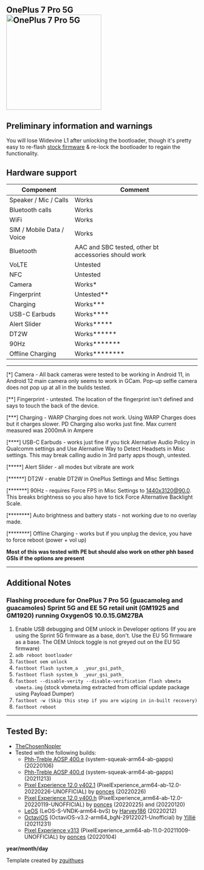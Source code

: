 ## OnePlus 7 Pro 5G <br> <img src="https://www.gizmochina.com/wp-content/uploads/2019/05/OnePlus-7-Pro-5G-500x500.jpg" alt="OnePlus 7 Pro 5G" width="250"/>

## Preliminary information and warnings
You will lose Widevine L1 after unlocking the bootloader, though it's pretty easy to re-flash [stock firmware](https://forum.xda-developers.com/showthread.php?t=3930585) & re-lock the bootloader to regain the functionality.

## Hardware support

| Component                 |      Comment                                              |
|---------------------------|-----------------------------------------------------------|
| Speaker / Mic / Calls     | Works                                                     |
| Bluetooth calls           | Works                                                     |
| WiFi                      | Works                                                     |
| SIM / Mobile Data / Voice | Works                                                     |
| Bluetooth                 | AAC and SBC tested, other bt accessories should work      |
| VoLTE                     | Untested                                                  |
| NFC                       | Untested                                                  |
| Camera                    | Works*                                                    |
| Fingerprint               | Untested**                                                |
| Charging                  | Works***                                                  |
| USB-C Earbuds             | Works****                                                 |
| Alert Slider              | Works*****                                                |
| DT2W                      | Works******                                               |
| 90Hz                      | Works*******                                              |
| Offline Charging          | Works********                                             |
---

[*] Camera - All back cameras were tested to be working in Android 11, in Android 12 main camera only seems to work in GCam. Pop-up selfie camera does not pop up at all in the  builds tested.

[**] Fingerprint - untested. The location of the fingerprint isn't defined and says to touch the back of the device.

[***] Charging - WARP Charging does not work. Using WARP Charges does but it charges slower. PD Charging also works just fine. Max current measured was 2000mA in Ampere

[****] USB-C Earbuds - works just fine if you tick Alernative Audio Policy in Qualcomm settings and Use Alernative Way to Detect Headsets in Misc settings. This may break calling audio in 3rd party apps though, untested.

[*****] Alert Slider - all modes but vibrate are work

[******] DT2W - enable DT2W in OnePlus Settings and Misc Settings

[*******] 90Hz - requires Force FPS in Misc Settings to 1440x3120@90.0. This breaks brightness so you also have to tick Force Alternative Backlight Scale.

[********] Auto brightness and battery stats - not working due to no overlay made.

[********] Offline Charging - works but if you unplug the device, you have to force reboot (power + vol up)

**Most of this was tested with PE but should also work on other phh based GSIs if the options are present**

***
## Additional Notes



### Flashing procedure for OnePlus 7 Pro 5G (guacamoleg and guacamoles) Sprint 5G and EE 5G retail unit (GM1925 and GM1920) running OxygenOS 10.0.15.GM27BA
1. Enable USB debugging and OEM unlock in Developer options (If you are using the Sprint 5G firmware as a base, don't. Use the EU 5G firmware as a base. The OEM Unlock toggle is not greyed out on the EU 5G firmware)
2. `adb reboot bootloader`
3. `fastboot oem unlock` 
4. `fastboot flash system_a  _your_gsi_path_`
5. `fastboot flash system_b  _your_gsi_path_`
6. `fastboot --disable-verity --disable-verification flash vbmeta vbmeta.img` (stock vbmeta.img extracted from official update package using Payload Dumper)
7. `fastboot -w (Skip this step if you are wiping in in-built recovery)`
8. `fastboot reboot`
***

## Tested By:
* [TheChosenNopler](https://github.com/thechosennopler)
* Tested with the following builds:
    * [Phh-Treble AOSP 400.e](https://github.com/phhusson/treble_experimentations/releases/tag/v400.e) (system-squeak-arm64-ab-gapps) (20220106)
    * [Phh-Treble AOSP 400.d](https://github.com/phhusson/treble_experimentations/releases/tag/v400.d) (system-squeak-arm64-ab-gapps) (20211213)
    * [Pixel Experience 12.0 v402.1](https://github.com/ponces/treble_build_pe/releases/tag/v402.1) (PixelExperience_arm64-ab-12.0-20220226-UNOFFICIAL) by [ponces](https://github.com/ponces) (20220226)
    * [Pixel Experience 12.0 v400.h](https://github.com/ponces/treble_build_pe/releases/tag/v400.h) (PixelExperience_arm64-ab-12.0-20220119-UNOFFICIAL) by [ponces](https://github.com/ponces) (20220225) and (20220120)
    * [LeOS](https://leos-gsi.de/downloads/LeOS-S/Feb/) (LeOS-S-VNDK-arm64-bvS) by [Harvey186](https://t.me/harvey186) (20220212)
    * [OctaviOS](https://sourceforge.net/projects/yilliee-projects/files/GSIs/Octavi/v3.2/) (OctaviOS-v3.2-arm64_bgN-29122021-Unofficial) by [Yillié](https://github.com/Yilliee) (20211231)
    * [Pixel Experience v313](https://github.com/ponces/treble_build_pe/releases/tag/v313) (PixelExperience_arm64-ab-11.0-20211009-UNOFFICIAL) by [ponces](https://github.com/ponces) (20220104)

**year/month/day**

Template created by [zguithues](https://github.com/zguithues)